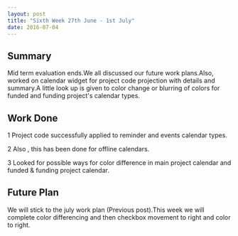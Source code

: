 ```yaml
---
layout: post
title: "Sixth Week 27th June - 1st July"
date: 2016-07-04
---
```


## Summary

Mid term evaluation ends.We all discussed our future work plans.Also, worked on calendar widget for project code projection with details and summary.A little look up is given to color change or blurring of colors for funded and funding project's calendar types.

## Work Done

1 Project code successfully applied to reminder and events calendar types.

2 Also , this has been done for offline calendars.

3 Looked for possible ways for color difference in main project calendar and funded & funding project calendar.

## Future Plan

We will stick to the july work plan (Previous post).This week we will complete color differencing and then checkbox movement to right and color to right.